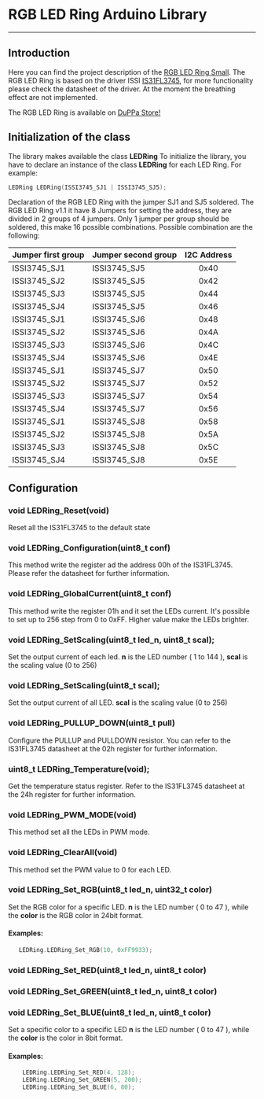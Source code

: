 # RGB LED Ring Arduino Library

--------------------------------------------------------------------------------

## Introduction

Here you can find the project  description of the [RGB LED Ring Small](https://github.com/Fattoresaimon/RGB_LED_Ring).
The RGB LED Ring is based on the driver ISSI [IS31FL3745](https://www.lumissil.com/assets/pdf/core/IS31FL3745_DS.pdf), for more functionality please check the datasheet of the driver.
At the moment the breathing effect are not implemented.

The RGB LED Ring is available on [DuPPa Store!](https://www.duppa.net/shop/rgb-led-ring/)

## Initialization of the class

The library makes available the class **LEDRing**
To initialize the library, you have to declare an instance of the class **LEDRing** for each LED Ring.
For example:

``` C++
LEDRing LEDRing(ISSI3745_SJ1 | ISSI3745_SJ5);
```
Declaration of the RGB LED Ring with the jumper SJ1 and SJ5 soldered.
The  RGB LED Ring v1.1 it have 8 Jumpers for setting the address, they are divided in 2 groups of 4 jumpers. Only 1 jumper per group should be soldered,  this make 16 possible combinations.
Possible combination are the following:

| Jumper first group | Jumper second group | I2C Address |
| ------------ | ------------ | :--: |
| ISSI3745_SJ1 | ISSI3745_SJ5 | 0x40 |
| ISSI3745_SJ2 | ISSI3745_SJ5 | 0x42 |
| ISSI3745_SJ3 | ISSI3745_SJ5 | 0x44 |
| ISSI3745_SJ4 | ISSI3745_SJ5 | 0x46 |
| ISSI3745_SJ1 | ISSI3745_SJ6 | 0x48 |
| ISSI3745_SJ2 | ISSI3745_SJ6 | 0x4A |
| ISSI3745_SJ3 | ISSI3745_SJ6 | 0x4C |
| ISSI3745_SJ4 | ISSI3745_SJ6 | 0x4E |
| ISSI3745_SJ1 | ISSI3745_SJ7 | 0x50 |
| ISSI3745_SJ2 | ISSI3745_SJ7 | 0x52 |
| ISSI3745_SJ3 | ISSI3745_SJ7 | 0x54 |
| ISSI3745_SJ4 | ISSI3745_SJ7 | 0x56 |
| ISSI3745_SJ1 | ISSI3745_SJ8 | 0x58 |
| ISSI3745_SJ2 | ISSI3745_SJ8 | 0x5A |
| ISSI3745_SJ3 | ISSI3745_SJ8 | 0x5C |
| ISSI3745_SJ4 | ISSI3745_SJ8 | 0x5E |



## Configuration

### void LEDRing_Reset(void)
Reset all the IS31FL3745 to the default state

### void LEDRing_Configuration(uint8_t conf)
This method write the register ad the address 00h of the IS31FL3745. Please refer the datasheet for further information.

### void LEDRing_GlobalCurrent(uint8_t conf)
This method write the register 01h and it set the LEDs current. 
It's possible to set up to 256 step from 0 to 0xFF. 
Higher value make the LEDs brighter.

### void LEDRing_SetScaling(uint8_t led_n, uint8_t scal);
Set the output current of each led. **n** is the LED number ( 1 to 144  ), **scal** is the scaling value (0 to 256)

### void LEDRing_SetScaling(uint8_t scal);
Set the output current of all LED. **scal** is the scaling value (0 to 256)

### void LEDRing_PULLUP_DOWN(uint8_t pull)
Configure the PULLUP and PULLDOWN resistor. You can refer to the IS31FL3745 datasheet at the 02h register for further information.

### uint8_t LEDRing_Temperature(void);
Get the temperature status register. Refer to the IS31FL3745 datasheet at the 24h register for further information.

### void LEDRing_PWM_MODE(void)
This method set all the LEDs in PWM mode.

### void LEDRing_ClearAll(void)
This method set the PWM value to 0 for each LED.

### void LEDRing_Set_RGB(uint8_t led_n, uint32_t color)
Set the RGB color for a specific LED.
**n** is the LED number ( 0 to 47 ), while the **color** is the RGB color in 24bit format.

#### Examples:

```C++
   LEDRing.LEDRing_Set_RGB(10, 0xFF9933);
```

### void LEDRing_Set_RED(uint8_t led_n, uint8_t color)
### void LEDRing_Set_GREEN(uint8_t led_n, uint8_t color)
### void LEDRing_Set_BLUE(uint8_t led_n, uint8_t color)

Set a specific color to a specific LED
**n** is the LED number ( 0 to 47 ), while the **color** is the  color in 8bit format.

#### Examples:

```C++
	LEDRing.LEDRing_Set_RED(4, 128);
	LEDRing.LEDRing_Set_GREEN(5, 200);
	LEDRing.LEDRing_Set_BLUE(6, 80);
```
